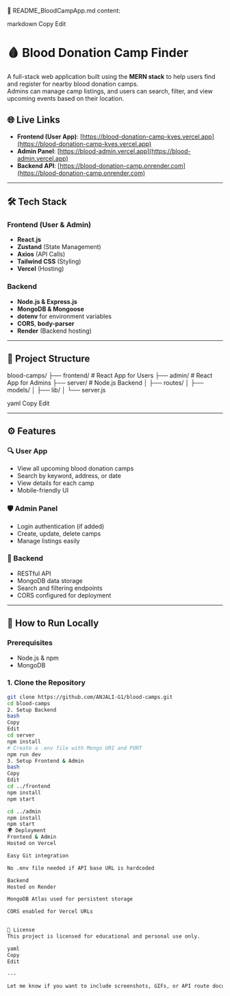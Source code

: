 📄 README_BloodCampApp.md content:

markdown
Copy
Edit
# 🩸 Blood Donation Camp Finder

A full-stack web application built using the **MERN stack** to help users find and register for nearby blood donation camps.  
Admins can manage camp listings, and users can search, filter, and view upcoming events based on their location.

## 🌐 Live Links

- **Frontend (User App)**: [https://blood-donation-camp-kves.vercel.app](https://blood-donation-camp-kves.vercel.app)
- **Admin Panel**: [https://blood-admin.vercel.app](https://blood-admin.vercel.app)
- **Backend API**: [https://blood-donation-camp.onrender.com](https://blood-donation-camp.onrender.com)

---

## 🛠️ Tech Stack

### Frontend (User & Admin)
- **React.js**
- **Zustand** (State Management)
- **Axios** (API Calls)
- **Tailwind CSS** (Styling)
- **Vercel** (Hosting)

### Backend
- **Node.js & Express.js**
- **MongoDB & Mongoose**
- **dotenv** for environment variables
- **CORS**, **body-parser**
- **Render** (Backend hosting)

---

## 📂 Project Structure

blood-camps/
├── frontend/ # React App for Users
├── admin/ # React App for Admins
├── server/ # Node.js Backend
│ ├── routes/
│ ├── models/
│ ├── lib/
│ └── server.js

yaml
Copy
Edit

---

## ⚙️ Features

### 🔍 User App
- View all upcoming blood donation camps
- Search by keyword, address, or date
- View details for each camp
- Mobile-friendly UI

### 🛡️ Admin Panel
- Login authentication (if added)
- Create, update, delete camps
- Manage listings easily

### 📡 Backend
- RESTful API
- MongoDB data storage
- Search and filtering endpoints
- CORS configured for deployment

---

## 🚀 How to Run Locally

### Prerequisites
- Node.js & npm
- MongoDB

### 1. Clone the Repository
```bash
git clone https://github.com/ANJALI-G1/blood-camps.git
cd blood-camps
2. Setup Backend
bash
Copy
Edit
cd server
npm install
# Create a .env file with Mongo URI and PORT
npm run dev
3. Setup Frontend & Admin
bash
Copy
Edit
cd ../frontend
npm install
npm start

cd ../admin
npm install
npm start
🌍 Deployment
Frontend & Admin
Hosted on Vercel

Easy Git integration

No .env file needed if API base URL is hardcoded

Backend
Hosted on Render

MongoDB Atlas used for persistent storage

CORS enabled for Vercel URLs


📄 License
This project is licensed for educational and personal use only.

yaml
Copy
Edit

---

Let me know if you want to include screenshots, GIFs, or API route documentation!
